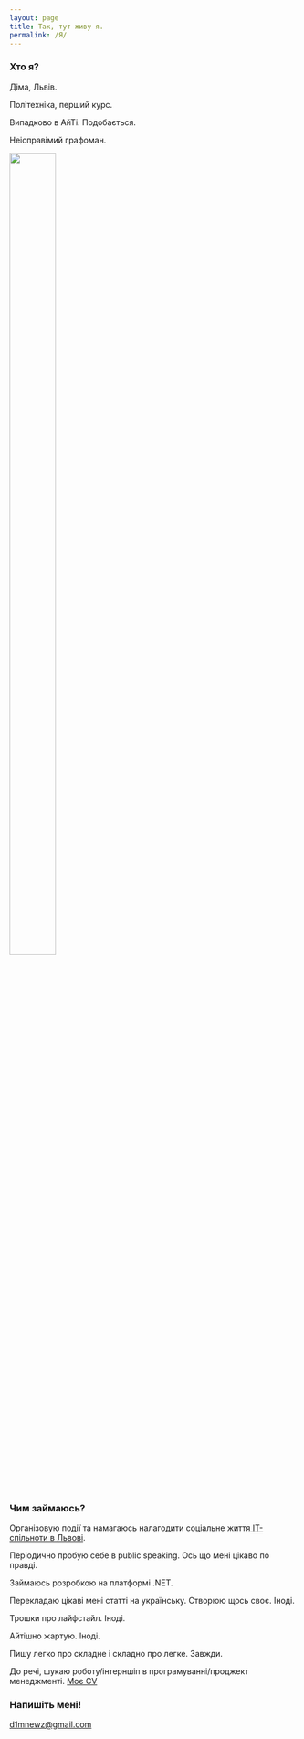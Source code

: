 ```yaml
---
layout: page
title: Так, тут живу я.
permalink: /Я/
---
```


### Хто я?

Діма, Львів. 

Політехніка, перший курс. 

Випадково в АйТі. Подобається.

Неісправімий графоман.

<img display = "block" width = "40%" height = "60%" src = "https://pp.vk.me/c836330/v836330859/19c1b/G3aZ8ebiez0.jpg"/>

### Чим займаюсь?

Організовую події та намагаюсь налагодити соціальне життя<a href = "https://vk.com/lviv.item" target = "_blank"> ІТ-спільноти в Львові</a>.

Періодично пробую себе в public speaking. Ось що мені цікаво по правді.

Займаюсь розробкою на платформі .NET.

Перекладаю цікаві мені статті на українську. Створюю щось своє. Іноді.

Трошки про лайфстайл. Іноді.

Айтішно жартую. Іноді.

Пишу легко про складне і складно про легке. Завжди.

До речі, шукаю роботу/інтерншіп в програмуванні/проджект менеджменті. 
<a href="{{ site.baseurl }}/cv.pdf" target = "_blank" >Моє CV</a>

### Напишіть мені!

[d1mnewz@gmail.com](mailto:d1mnewz@gmail.com)
